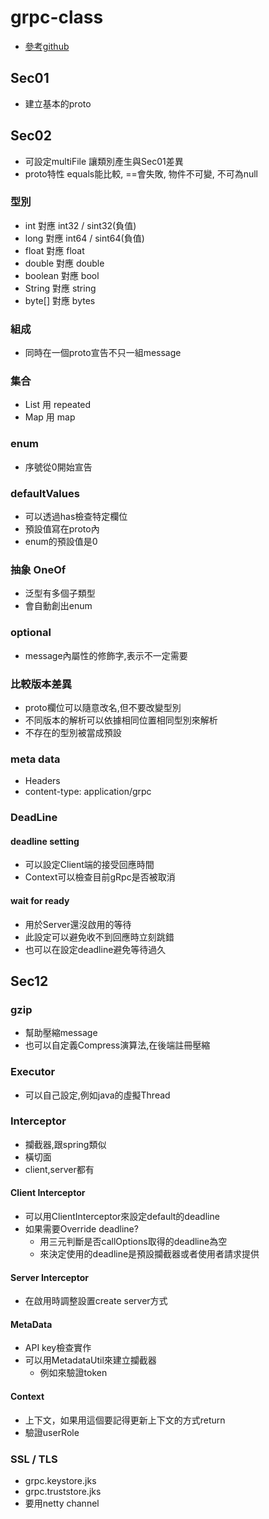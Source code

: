 # grpc-class

- [參考github](https://github.com/vinsguru/grpc-java-course/tree/master)

## Sec01

- 建立基本的proto

## Sec02

- 可設定multiFile 讓類別產生與Sec01差異
- proto特性 equals能比較, ==會失敗, 物件不可變, 不可為null

### 型別

- int 對應 int32 / sint32(負值)
- long 對應 int64 / sint64(負值)
- float 對應 float
- double 對應 double
- boolean 對應 bool
- String 對應 string
- byte[] 對應 bytes

### 組成

- 同時在一個proto宣告不只一組message

### 集合

- List 用 repeated
- Map 用 map

### enum

- 序號從0開始宣告

### defaultValues

- 可以透過has檢查特定欄位
- 預設值寫在proto內
- enum的預設值是0

### 抽象 OneOf

- 泛型有多個子類型
- 會自動創出enum

### optional

- message內屬性的修飾字,表示不一定需要

### 比較版本差異

- proto欄位可以隨意改名,但不要改變型別
- 不同版本的解析可以依據相同位置相同型別來解析
- 不存在的型別被當成預設

### meta data

- Headers
- content-type: application/grpc

### DeadLine

#### deadline setting

- 可以設定Client端的接受回應時間
- Context可以檢查目前gRpc是否被取消

#### wait for ready

- 用於Server還沒啟用的等待
- 此設定可以避免收不到回應時立刻跳錯
- 也可以在設定deadline避免等待過久

## Sec12

### gzip

- 幫助壓縮message
- 也可以自定義Compress演算法,在後端註冊壓縮

### Executor

- 可以自己設定,例如java的虛擬Thread

### Interceptor

- 攔截器,跟spring類似
- 橫切面
- client,server都有

#### Client Interceptor

- 可以用ClientInterceptor來設定default的deadline
- 如果需要Override deadline?
  - 用三元判斷是否callOptions取得的deadline為空
  - 來決定使用的deadline是預設攔截器或者使用者請求提供

#### Server Interceptor

- 在啟用時調整設置create server方式

#### MetaData

- API key檢查實作
- 可以用MetadataUtil來建立攔截器
  - 例如來驗證token

#### Context

- 上下文，如果用這個要記得更新上下文的方式return
- 驗證userRole

### SSL / TLS

- grpc.keystore.jks
- grpc.truststore.jks
- 要用netty channel